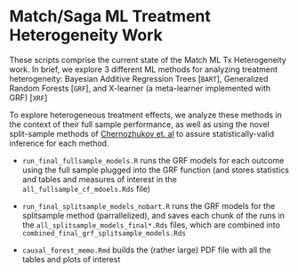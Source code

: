 
# Match/Saga ML Treatment Heterogeneity Work


These scripts comprise the current state of the Match ML Tx Heterogeneity work. In brief, we explore 3 different ML methods for analyzing treatment heterogeneity: Bayesian Additive Regression Trees [`BART`], Generalized Random Forests [`GRF`], and X-learner (a meta-learner implemented with GRF) [`XRF`]

To explore heterogeneous treatment effects, we analyze these methods in the context of their full sample performance, as well as using the novel split-sample methods of [Chernozhukov et. al](https://arxiv.org/abs/1712.04802) to assure statistically-valid inference for each method. 



- `run_final_fullsample_models.R` runs the GRF models for each outcome using the full sample plugged into the GRF function (and stores statistics and tables and measures of interest in the `all_fullsample_cf_mdoels.Rds` file)

- `run_final_splitsample_models_nobart.R` runs the GRF models for the splitsample method (parrallelized), and saves each chunk of the runs in the `all_splitsample_models_final*.Rds` files, which are combined into `combined_final_grf_splitsample_models.Rds`

- `causal_forest_memo.Rmd` builds the (rather large) PDF file with all the tables and plots of interest




